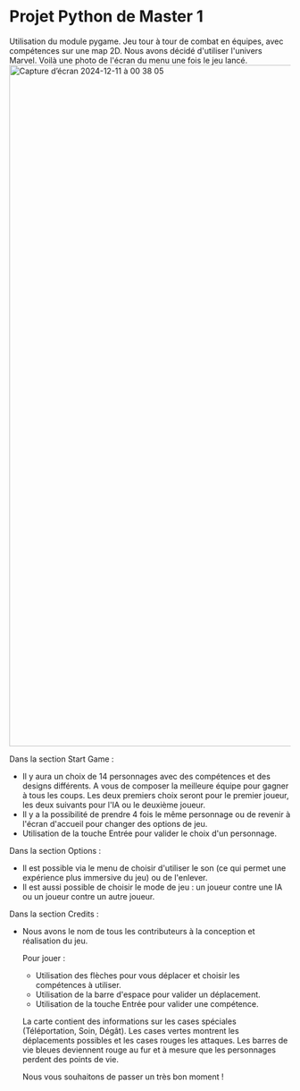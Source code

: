 # Projet Python de Master 1
Utilisation du module pygame.
Jeu tour à tour de combat en équipes, avec compétences sur une map 2D.
Nous avons décidé d'utiliser l'univers Marvel.
Voilà une photo de l'écran du menu une fois le jeu lancé.
<img width="1218" alt="Capture d’écran 2024-12-11 à 00 38 05" src="https://github.com/user-attachments/assets/7512ed5d-0669-46a6-9eda-3f0ae8c5a445">

Dans la section Start Game :
- Il y aura un choix de 14 personnages avec des compétences et des designs différents. A vous de composer la meilleure équipe pour gagner à tous les coups. Les deux premiers choix seront pour le premier joueur, les deux suivants pour l'IA ou le deuxième joueur.
- Il y a la possibilité de prendre 4 fois le même personnage ou de revenir à l'écran d'accueil pour changer des options de jeu.
- Utilisation de la touche Entrée pour valider le choix d'un personnage.
  
Dans la section Options :
- Il est possible via le menu de choisir d'utiliser le son (ce qui permet une expérience plus immersive du jeu) ou de l'enlever.
- Il est aussi possible de choisir le mode de jeu : un joueur contre une IA ou un joueur contre un autre joueur.
  
Dans la section Credits :
- Nous avons le nom de tous les contributeurs à la conception et réalisation du jeu.

  Pour jouer :
  - Utilisation des flèches pour vous déplacer et choisir les compétences à utiliser.
  - Utilisation de la barre d'espace pour valider un déplacement.
  - Utilisation de la touche Entrée pour valider une compétence.
  
  La carte contient des informations sur les cases spéciales (Téléportation, Soin, Dégât).
  Les cases vertes montrent les déplacements possibles et les cases rouges les attaques.
  Les barres de vie bleues deviennent rouge au fur et à mesure que les personnages perdent des points de vie.
  

  Nous vous souhaitons de passer un très bon moment !
  
